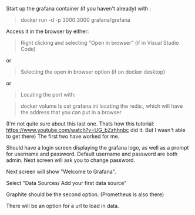 Start up the grafana container (if you haven't already) with :
> docker run -d -p 3000:3000 grafana/grafana

Access it in the browser by either:
> Right clicking and selecting "Open in browser" (if in Visual Studio Code)

or

> Selecting the open in browser option (if on docker desktop)

or

> Locating the port with:

> docker volume ls
> cat grafana.ini
> locating the redis:, which will have the address that you can put in a browser

(I'm not quite sure about this last one. Thats how this tutorial: https://www.youtube.com/watch?v=UG_bZzhhnbc did it. But I wasn't able to get there)
The first two have worked for me.

Should have a login screen displaying the grafana logo, as well as a prompt for username and password.
Default username and password are both admin.
Next screen will ask you to change password.

Next screen will show "Welcome to Grafana".

Select "Data Sources/ Add your first data source"

Graphite should be the second option. (Prometheus is also there)

There will be an option for a url to load in data. 
